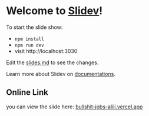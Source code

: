 # Welcome to [Slidev](https://github.com/slidevjs/slidev)!

To start the slide show:

- `npm install`
- `npm run dev`
- visit http://localhost:3030

Edit the [slides.md](./slides.md) to see the changes.

Learn more about Slidev on [documentations](https://sli.dev/).


## Online Link

you can view the slide here:
[bullshit-jobs-alili.vercel.app](bullshit-jobs-alili.vercel.app)
